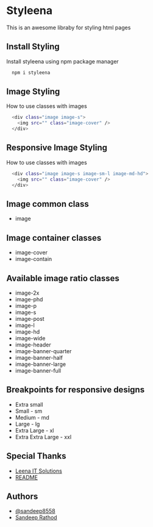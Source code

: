 
# Styleena

This is an awesome libraby for styling html pages

## Install Styling

Install styleena using npm package manager

```bash
  npm i styleena
```


## Image Styling

How to use classes with images

```bash
  <div class="image image-s">
    <img src="" class="image-cover" />
  </div>
```


## Responsive Image Styling

How to use classes with images

```bash
  <div class="image image-s image-sm-l image-md-hd">
    <img src="" class="image-cover" />
  </div>
```
## Image common class

- image


## Image container classes

- image-cover
- image-contain


## Available image ratio classes

- image-2x
- image-phd
- image-p
- image-s
- image-post
- image-l
- image-hd
- image-wide
- image-header
- image-banner-quarter
- image-banner-half
- image-banner-large
- image-banner-full


## Breakpoints for responsive designs

- Extra small
- Small - sm
- Medium - md
- Large - lg
- Extra Large - xl
- Extra Extra Large - xxl
## Special Thanks

 - [Leena IT Solutions](https://leenaitsolutions.com)
 - [README](https://github.com/sandeep8558)
 


## Authors

- [@sandeep8558](https://github.com/sandeep8558)
- [Sandeep Rathod](https://svrathod.com)


